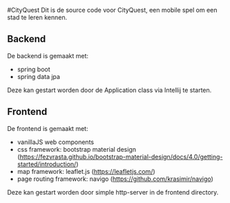 #CityQuest
Dit is de source code voor CityQuest, een mobile spel om een stad te leren kennen.

## Backend
De backend is gemaakt met:
- spring boot
- spring data jpa

Deze kan gestart worden door de Application class via Intellij te starten.

## Frontend
De frontend is gemaakt met:
- vanillaJS web components
- css framework: bootstrap material design (https://fezvrasta.github.io/bootstrap-material-design/docs/4.0/getting-started/introduction/)
- map framework: leaflet.js (https://leafletjs.com/) 
- page routing framework: navigo (https://github.com/krasimir/navigo)

Deze kan gestart worden door simple http-server in de frontend directory. 